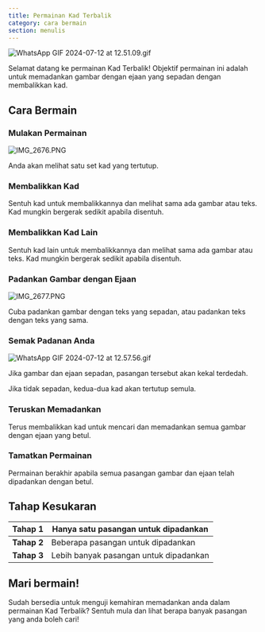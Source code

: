 ```yaml
---
title: Permainan Kad Terbalik
category: cara bermain 
section: menulis
---
```

![WhatsApp GIF 2024-07-12 at 12.51.09.gif](https://help.studycat.com/hc/article_attachments/34968069193497)

Selamat datang ke permainan Kad Terbalik! Objektif permainan ini adalah untuk memadankan gambar dengan ejaan yang sepadan dengan membalikkan kad.

## Cara Bermain

### Mulakan Permainan

![IMG_2676.PNG](https://help.studycat.com/hc/article_attachments/34822508065177)

Anda akan melihat satu set kad yang tertutup.

### Membalikkan Kad

Sentuh kad untuk membalikkannya dan melihat sama ada gambar atau teks. Kad mungkin bergerak sedikit apabila disentuh.

### Membalikkan Kad Lain

Sentuh kad lain untuk membalikkannya dan melihat sama ada gambar atau teks. Kad mungkin bergerak sedikit apabila disentuh.

### Padankan Gambar dengan Ejaan

![IMG_2677.PNG](https://help.studycat.com/hc/article_attachments/34822508072729)

Cuba padankan gambar dengan teks yang sepadan, atau padankan teks dengan teks yang sama.

### Semak Padanan Anda

![WhatsApp GIF 2024-07-12 at 12.57.56.gif](https://help.studycat.com/hc/article_attachments/34968069197081)

Jika gambar dan ejaan sepadan, pasangan tersebut akan kekal terdedah.

Jika tidak sepadan, kedua-dua kad akan tertutup semula.

### Teruskan Memadankan

Terus membalikkan kad untuk mencari dan memadankan semua gambar dengan ejaan yang betul.

### Tamatkan Permainan

Permainan berakhir apabila semua pasangan gambar dan ejaan telah dipadankan dengan betul.

## Tahap Kesukaran

| **Tahap 1** | Hanya satu pasangan untuk dipadankan |
| --- | --- |
| **Tahap 2** | Beberapa pasangan untuk dipadankan |
| **Tahap 3** | Lebih banyak pasangan untuk dipadankan |

## Mari bermain!

Sudah bersedia untuk menguji kemahiran memadankan anda dalam permainan Kad Terbalik? Sentuh mula dan lihat berapa banyak pasangan yang anda boleh cari!
```